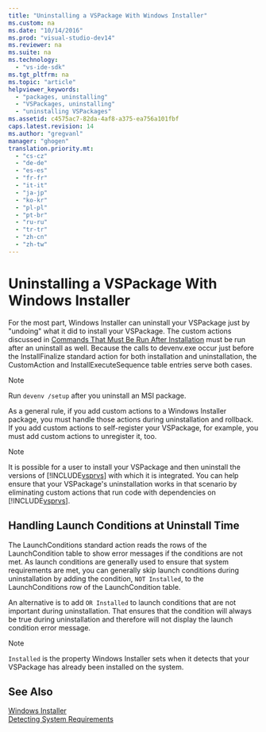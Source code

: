 ```yaml
---
title: "Uninstalling a VSPackage With Windows Installer"
ms.custom: na
ms.date: "10/14/2016"
ms.prod: "visual-studio-dev14"
ms.reviewer: na
ms.suite: na
ms.technology: 
  - "vs-ide-sdk"
ms.tgt_pltfrm: na
ms.topic: "article"
helpviewer_keywords: 
  - "packages, uninstalling"
  - "VSPackages, uninstalling"
  - "uninstalling VSPackages"
ms.assetid: c4575ac7-82da-4af8-a375-ea756a101fbf
caps.latest.revision: 14
ms.author: "gregvanl"
manager: "ghogen"
translation.priority.mt: 
  - "cs-cz"
  - "de-de"
  - "es-es"
  - "fr-fr"
  - "it-it"
  - "ja-jp"
  - "ko-kr"
  - "pl-pl"
  - "pt-br"
  - "ru-ru"
  - "tr-tr"
  - "zh-cn"
  - "zh-tw"
---
```

# Uninstalling a VSPackage With Windows Installer
For the most part, Windows Installer can uninstall your VSPackage just by "undoing" what it did to install your VSPackage. The custom actions discussed in [Commands That Must Be Run After Installation](../extensibility/commands-that-must-be-run-after-installation.md) must be run after an uninstall as well. Because the calls to devenv.exe occur just before the InstallFinalize standard action for both installation and uninstallation, the CustomAction and InstallExecuteSequence table entries serve both cases.  
  
> [!NOTE]
>  Run `devenv /setup` after you uninstall an MSI package.  
  
 As a general rule, if you add custom actions to a Windows Installer package, you must handle those actions during uninstallation and rollback. If you add custom actions to self-register your VSPackage, for example, you must add custom actions to unregister it, too.  
  
> [!NOTE]
>  It is possible for a user to install your VSPackage and then uninstall the versions of [!INCLUDE[vsprvs](../codequality/includes/vsprvs_md.md)] with which it is integrated. You can help ensure that your VSPackage's uninstallation works in that scenario by eliminating custom actions that run code with dependencies on [!INCLUDE[vsprvs](../codequality/includes/vsprvs_md.md)].  
  
## Handling Launch Conditions at Uninstall Time  
 The LaunchConditions standard action reads the rows of the LaunchCondition table to show error messages if the conditions are not met. As launch conditions are generally used to ensure that system requirements are met, you can generally skip launch conditions during uninstallation by adding the condition, `NOT Installed`, to the LaunchConditions row of the LaunchCondition table.  
  
 An alternative is to add `OR Installed` to launch conditions that are not important during uninstallation. That ensures that the condition will always be true during uninstallation and therefore will not display the launch condition error message.  
  
> [!NOTE]
>  `Installed` is the property Windows Installer sets when it detects that your VSPackage has already been installed on the system.  
  
## See Also  
 [Windows Installer](assetId:///187d8965-c79d-4ecb-8689-10930fa8b3b5)   
 [Detecting System Requirements](../extensibility/detecting-system-requirements.md)